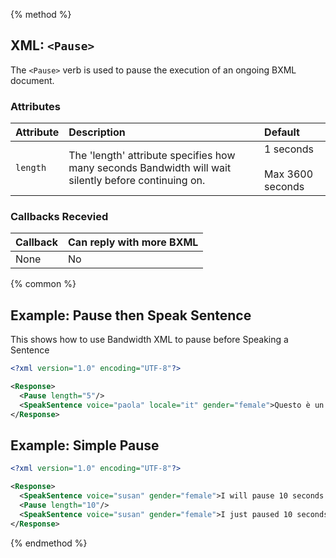 {% method %}
## XML: `<Pause>`
The `<Pause>` verb is used to pause the execution of an ongoing BXML document.

### Attributes
| Attribute | Description                                                                                          | Default                         |
|:----------|:-----------------------------------------------------------------------------------------------------|:--------------------------------|
| `length`  | The 'length' attribute specifies how many seconds Bandwidth will wait silently before continuing on. | 1 seconds <br><br> Max 3600 seconds |


### Callbacks Recevied

| Callback | Can reply with more BXML |
|:---------|:-------------------------|
| None     | No                       |

{% common %}
## Example:  Pause then Speak Sentence

This shows how to use Bandwidth XML to pause before Speaking a Sentence

```XML
<?xml version="1.0" encoding="UTF-8"?>

<Response>
  <Pause length="5"/>
  <SpeakSentence voice="paola" locale="it" gender="female">Questo è un test</SpeakSentence>
</Response>
```

## Example: Simple Pause
```XML
<?xml version="1.0" encoding="UTF-8"?>

<Response>
  <SpeakSentence voice="susan" gender="female">I will pause 10 seconds starting now!</SpeakSentence>
  <Pause length="10"/>
  <SpeakSentence voice="susan" gender="female">I just paused 10 seconds</SpeakSentence>
</Response>
```

{% endmethod %}
